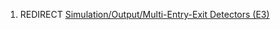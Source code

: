 1.  REDIRECT [Simulation/Output/Multi-Entry-Exit Detectors
    (E3)](../../Simulation/Output/Multi-Entry-Exit_Detectors_(E3).md)